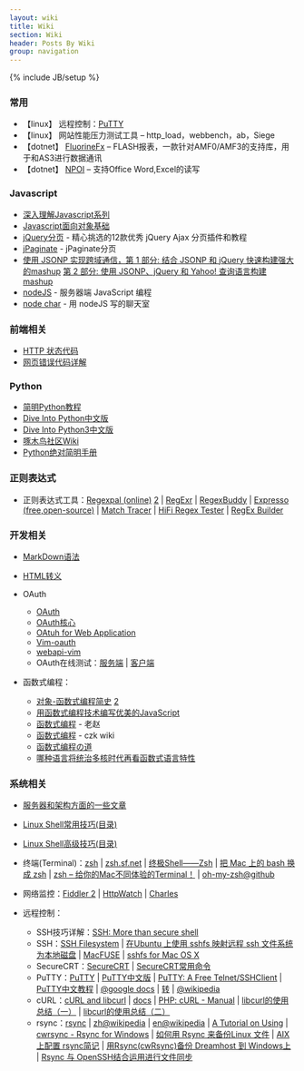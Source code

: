 ```yaml
---
layout: wiki
title: Wiki
section: Wiki
header: Posts By Wiki
group: navigation
---
```

{% include JB/setup %}

### <label id="common"/>常用
-   【linux】   远程控制：[PuTTY](http://www.putty.org/)
-   【linux】   网站性能压力测试工具 – http_load，webbench，ab，Siege
-   【dotnet】  [FluorineFx](http://www.fluorinefx.com/) – FLASH报表，一款针对AMF0/AMF3的支持库，用于和AS3进行数据通讯
-   【dotnet】  [NPOI](http://npoi.codeplex.com/releases/view/38113) – 支持Office Word,Excel的读写

### <label id="Javascript"/>Javascript

-   [深入理解Javascript系列](http://www.cnblogs.com/TomXu/archive/2011/12/15/2288411.html "汤姆大叔的深入理解Javascript系列")
-   [Javascript面向对象基础](http://coolshell.cn/articles/6441.html "Javascript面向对象基础")
-   [jQuery分页](http://www.cnblogs.com/lhb25/archive/2012/08/08/ajax-jquery-pagination-plugin-tutorial.html) - 精心挑选的12款优秀 jQuery Ajax 分页插件和教程
-   [jPaginate](http://tympanus.net/jPaginate/) - jPaginate分页
-   [使用 JSONP 实现跨域通信，第 1 部分: 结合 JSONP 和 jQuery 快速构建强大的mashup](http://www.ibm.com/developerworks/cn/web/wa-aj-jsonp1/index.html)
	[第 2 部分: 使用 JSONP、jQuery 和 Yahoo! 查询语言构建mashup](http://www.ibm.com/developerworks/cn/web/wa-aj-jsonp2/index.html)
-   [nodeJS](http://nodejs.org/) - 服务器端 JavaScript 编程
-   [node char](http://github.com/ry/node_chat) - 用 nodeJS 写的聊天室

### <label id="webdesign"/>前端相关

-   [HTTP 状态代码](http://www.google.com/support/webmasters/bin/answer.py?hl=cn&answer=40132)
-   [网页错误代码详解](http://www.floatfly.cn/default/web-error-info.html)

### <label id="python"/>Python

-   [简明Python教程](http://woodpecker.org.cn/abyteofpython_cn/chinese/)
-   [Dive Into Python中文版](http://woodpecker.org.cn/diveintopython/)
-   [Dive Into Python3中文版](http://woodpecker.org.cn/diveintopython3/)
-   [啄木鸟社区Wiki](http://wiki.woodpecker.org.cn/moin/)
-   [Python绝对简明手册](http://wiki.woodpecker.org.cn/moin/PyAbsolutelyZipManual)

### <label id="regex"/>正则表达式

-   正则表达式工具：[Regexpal (online)](http://regexpal.com/)
    [2](http://www.microidc.com/usr/tools/regexpal/index.html) |
    [RegExr](http://gskinner.com/RegExr/) | [RegexBuddy](http://www.regexbuddy.com/) | [Expresso (free,open-source)](http://www.ultrapico.com/Expresso.htm) | [Match Tracer](http://www.regexlab.com/zh/mtracer/) | [HiFi Regex Tester](http://www.gethifi.com/tools/regex) | [RegEx Builder](http://www.redfernplace.com/software-projects/regex-builder/)

### <label id="develop"/>开发相关

-   [MarkDown语法](http://markdown.tw/)
-   [HTML转义](http://114.xixik.com/character/)

-   <label id="oauth"/>OAuth

	-   [OAuth](http://oauth.net/)
	-   [OAuth核心](http://www.rollingcode.org/blog/f/oauth-core-1.0-final-cn.html)
	-   [OAtuh for Web Application](http://code.google.com/apis/accounts/docs/OAuth.html)
	-   [Vim-oauth](https://github.com/mattn/vim-oauth)
	-   [webapi-vim](https://github.com/mattn/webapi-vim)
	-   OAuth在线测试：[服务端](http://term.ie/oauth/example/index.php) | [客户端](http://term.ie/oauth/example/client.php)

-   <label id="Functional_programming"/>函数式编程：

	-   [对象-函数式编程简史](http://www.aqee.net/2010/03/08/a-brief-history-of-object-functional-programming/)
		[2](http://news.csdn.net/a/20100311/217407.html)
	-   [用函数式编程技术编写优美的JavaScript](http://www.ibm.com/developerworks/cn/web/wa-javascript.html)
	-   [函数式编程](http://blog.zhaojie.me/tag/%E5%87%BD%E6%95%B0%E5%BC%8F%E7%BC%96%E7%A8%8B/) - 老赵
	-   [函数式编程](http://chenzhongke.com/wi/%E5%87%BD%E6%95%B0%E5%BC%8F%E7%BC%96%E7%A8%8B) - czk wiki
	-   [函数式编程の道](http://wfp.group.javaeye.com/)
	-   [哪种语言将统治多核时代再看函数式语言特性](http://blog.csdn.net/xuejx/archive/2009/08/12/4440105.aspx)

### <label id="System"/>系统相关

-   [服务器和架构方面的一些文章](http://www.douban.com/group/topic/14530790/)
-   [Linux Shell常用技巧(目录)](http://www.cnblogs.com/stephen-liu74/archive/2011/12/20/2285454.html)
-   [Linux Shell高级技巧(目录)](http://www.cnblogs.com/stephen-liu74/archive/2012/01/04/2285640.html)
-   终端(Terminal)：[zsh](http://www.zsh.org/) | [zsh.sf.net](http://zsh.sourceforge.net/) | [终极Shell——Zsh](http://linuxtoy.org/archives/zsh.html) | [把 Mac 上的 bash 换成 zsh](http://sofish.de/1685) | [zsh – 给你的Mac不同体验的Terminal！](http://leeiio.me/bash-to-zsh-for-mac/) | [oh-my-zsh@github](https://github.com/robbyrussell/oh-my-zsh)
-   网络监控：[Fiddler 2](http://www.fiddler2.com/fiddler2/) | [HttpWatch](http://www.httpwatch.com/) | [Charles](http://www.charlesproxy.com/)
-   <label id="system-remote"/>远程控制：

	-   SSH技巧详解：[SSH: More than secure shell](http://matt.might.net/articles/ssh-hacks/)
	-   SSH：[SSH Filesystem](http://fuse.sourceforge.net/sshfs.html) | [在Ubuntu 上使用 sshfs 映射远程 ssh 文件系统为本地磁盘](http://wowubuntu.com/sshfs.html) | [MacFUSE](http://code.google.com/p/macfuse/) | [sshfs for Mac OS X](http://www.macupdate.com/app/mac/23721/sshfs-for-mac-os-x)
	-   SecureCRT：[SecureCRT](http://www.vandyke.com/products/securecrt/index.html) | [SecureCRT常用命令](http://www.cnblogs.com/ztf2008/archive/2009/09/11/1564979.html)
	-   PuTTY：[PuTTY](http://www.putty.org/) | [PuTTY中文版](http://code.google.com/p/puttycn/) | [PuTTY: A Free Telnet/SSHClient](http://www.chiark.greenend.org.uk/~sgtatham/putty/) | [PuTTY中文教程](http://chaifeng.com/blog/2007/06/putty_200611.html) | [@google docs](https://docs.google.com/View?docid=ajbgz6fp3pjh_2dwwwwt) | [转](http://blog.csdn.net/niuniuchou/archive/2010/03/16/5387250.aspx) | [@wikipedia](http://zh.wikipedia.org/wiki/PuTTY)
	-   cURL：[cURL and libcurl](http://curl.haxx.se/) | [docs](http://curl.haxx.se/docs/) | [PHP: cURL - Manual](http://php.net/manual/en/book.curl.php) | [libcurl的使用总结（一）](http://www.vimer.cn/2010/03/libcurl%E7%9A%84%E4%BD%BF%E7%94%A8%E6%80%BB%E7%BB%93%EF%BC%88%E4%B8%80%EF%BC%89.html) | [libcurl的使用总结（二）](http://www.vimer.cn/2010/03/libcurl%E7%9A%84%E4%BD%BF%E7%94%A8%E6%80%BB%E7%BB%93%EF%BC%88%E4%BA%8C%EF%BC%89.html)
	-   rsync：[rsync](http://rsync.samba.org/) | [zh@wikipedia](http://zh.wikipedia.org/zh-cn/Rsync) | [en@wikipedia](http://en.wikipedia.org/wiki/Rsync) | [A Tutorial on Using](http://everythinglinux.org/rsync/) | [cwrsync - Rsync for Windows](http://www.itefix.no/i2/node/10650) | [如何用 Rsync 来备份Linux 文件](http://wowubuntu.com/rsync.html) | [AIX 上配置 rsync简记](http://www.dbanotes.net/techmemo/aix_rsync.html) | [用Rsync(cwRsync)备份 Dreamhost 到 Windows上](http://www.dbanotes.net/techmemo/rsync_cwrsync_backup_dreamhost_to_windows.html) | [Rsync 与 OpenSSH结合运用进行文件同步](http://www.dbanotes.net/techmemo/rsync_openssh.html)

